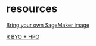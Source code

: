 # resources

[Bring your own SageMaker image](https://docs.aws.amazon.com/sagemaker/latest/dg/studio-byoi.html)
    
[R BYO + HPO](https://github.com/aws/amazon-sagemaker-examples/tree/master/r_examples/r_byo_r_algo_hpo)